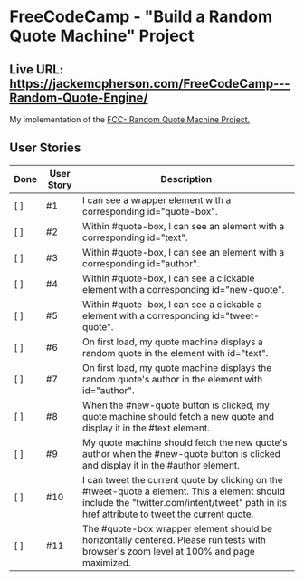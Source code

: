 # FreeCodeCamp - "Build a Random Quote Machine" Project

## Live URL: <https://jackemcpherson.com/FreeCodeCamp---Random-Quote-Engine/>

My implementation of the  [FCC- Random Quote Machine Project.](https://www.freecodecamp.org/learn/front-end-development-libraries/front-end-development-libraries-projects/build-a-random-quote-machine)

## User Stories

| Done | User Story | Description |
|------|------------|-------------|
|[ ]|#1|I can see a wrapper element with a corresponding id="quote-box".|
|[ ]|#2|Within #quote-box, I can see an element with a corresponding id="text".|
|[ ]|#3|Within #quote-box, I can see an element with a corresponding id="author".|
|[ ]|#4|Within #quote-box, I can see a clickable element with a corresponding id="new-quote".|
|[ ]|#5|Within #quote-box, I can see a clickable a element with a corresponding id="tweet-quote".|
|[ ]|#6|On first load, my quote machine displays a random quote in the element with id="text".|
|[ ]|#7|On first load, my quote machine displays the random quote's author in the element with id="author".|
|[ ]|#8|When the #new-quote button is clicked, my quote machine should fetch a new quote and display it in the #text element.|
|[ ]|#9|My quote machine should fetch the new quote's author when the #new-quote button is clicked and display it in the #author element.|
|[ ]|#10|I can tweet the current quote by clicking on the #tweet-quote a element. This a element should include the "twitter.com/intent/tweet" path in its href attribute to tweet the current quote.|
|[ ]|#11|The #quote-box wrapper element should be horizontally centered. Please run tests with browser's zoom level at 100% and page maximized.|
